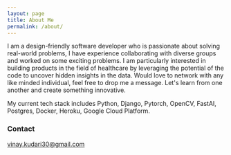 ```yaml
---
layout: page
title: About Me
permalink: /about/
---
```

I am a design-friendly software developer who is passionate about solving real-world problems, I have experience collaborating with diverse groups and worked on some exciting problems. I am particularly interested in building products in the field of healthcare by leveraging the potential of the code to uncover hidden insights in the data. Would love to network with any like minded individual, feel free to drop me a message. Let's learn from one another and create something innovative.

My current tech stack includes Python, Django, Pytorch, OpenCV, FastAI, Postgres, Docker, Heroku, Google Cloud Platform.

### Contact
vinay.kudari30@gmail.com